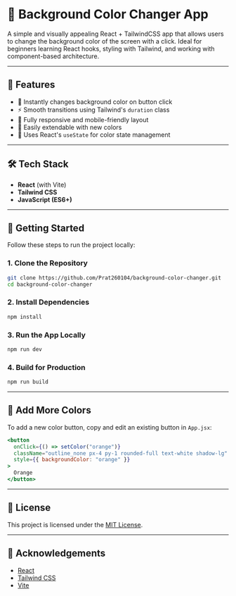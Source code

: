 # 🎨 Background Color Changer App

A simple and visually appealing React + TailwindCSS app that allows users to change the background color of the screen with a click. Ideal for beginners learning React hooks, styling with Tailwind, and working with component-based architecture.

---

## 📌 Features

- 🎯 Instantly changes background color on button click
- ⚡ Smooth transitions using Tailwind's `duration` class
- 📱 Fully responsive and mobile-friendly layout
- 🔧 Easily extendable with new colors
- 🧠 Uses React's `useState` for color state management

---

## 🛠 Tech Stack

- **React** (with Vite)
- **Tailwind CSS**
- **JavaScript (ES6+)**
 
---

## 🚀 Getting Started

Follow these steps to run the project locally:

### 1. Clone the Repository

```bash
git clone https://github.com/Prat260104/background-color-changer.git
cd background-color-changer
```

###  2. Install Dependencies
```bash
npm install
```

###  3. Run the App Locally
```bash
npm run dev
```

###  4. Build for Production
```bash
npm run build
```
---

## 🎨 Add More Colors

To add a new color button, copy and edit an existing button in `App.jsx`:

```jsx
<button
  onClick={() => setColor("orange")}
  className="outline_none px-4 py-1 rounded-full text-white shadow-lg"
  style={{ backgroundColor: "orange" }}
>
  Orange
</button>
```
---

## 📄 License

This project is licensed under the [MIT License](LICENSE).

---

## 🙌 Acknowledgements

- [React](https://reactjs.org)
- [Tailwind CSS](https://tailwindcss.com)
- [Vite](https://vitejs.dev)






